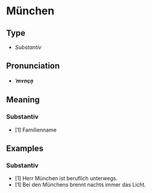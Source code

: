 # München
## Type
- _Substantiv_
## Pronunciation
- **_ˈmʏnçn̩_**
## Meaning
### Substantiv
- [1] Familienname
## Examples
### Substantiv
- [1] Herr München ist beruflich unterwegs.
- [1] Bei den Münchens brennt nachts immer das Licht.
